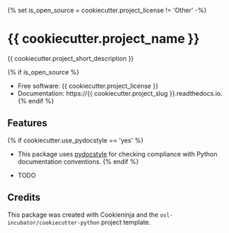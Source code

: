 {% set is_open_source = cookiecutter.project_license != 'Other' -%}
# {{ cookiecutter.project_name }}

{{ cookiecutter.project_short_description }}

{% if is_open_source %}
* Free software: {{ cookiecutter.project_license }}
* Documentation: https://{{ cookiecutter.project_slug }}.readthedocs.io.
{% endif %}

## Features

{% if cookiecutter.use_pydocstyle == 'yes' %}
- This package uses [pydocstyle](http://www.pydocstyle.org/en/stable/)
  for checking compliance with Python documentation conventions.
{% endif %}

* TODO

## Credits

This package was created with Cookieninja and the `osl-incubator/cookiecutter-python` project template.
